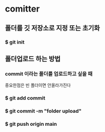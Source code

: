 # comitter

## 폴더를 깃 저장소로 지정 또는 초기화
### $ git init


## 폴더업로드 하는 방법

### commit 이라는 폴더를 업로드하고 싶을 때  

<span style="blueviolet">중요한점은 빈 폴더이면 안올라가진다</span></br>

### $ git add commit
### $ git commit -m "folder upload"
### $ git push origin main 
